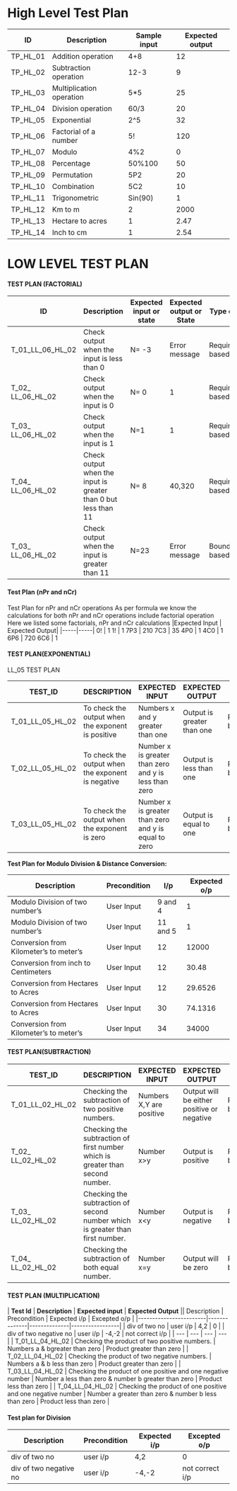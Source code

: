 # High Level Test Plan
| ID | Description | Sample input | Expected output |
| --- | --- | --- | --- |
| TP\_HL\_01 | Addition operation | 4+8 | 12 |
| TP\_HL\_02 | Subtraction operation | 12-3 | 9 |
| TP\_HL\_03 | Multiplication operation | 5\*5 | 25 |
| TP\_HL\_04 | Division operation | 60/3 | 20 |
| TP\_HL\_05 | Exponential | 2^5 | 32 |
| TP\_HL\_06 | Factorial of a number | 5! | 120 |
| TP\_HL\_07 | Modulo | 4%2 | 0 |
| TP\_HL\_08 | Percentage | 50%100 | 50 |
| TP\_HL\_09 | Permutation | 5P2 | 20 |
| TP\_HL\_10 | Combination | 5C2 | 10 |
| TP\_HL\_11 | Trigonometric | Sin(90) | 1 |
| TP\_HL\_12 | Km to m | 2 | 2000 |
| TP\_HL\_13 | Hectare to acres | 1 | 2.47 |
| TP\_HL\_14 | Inch to cm | 1 | 2.54 |
# LOW LEVEL TEST PLAN
#### TEST PLAN (FACTORIAL)
| ID |Description | Expected input or state | Expected output or State |Type of test|
| ------ | ------ | ------ | ------ |------|
|T_01_LL_06_HL_02 |Check output when the input is less than 0 |N= -3 |Error message | Requirement based test|
|T_02_ LL_06_HL_02 |Check output when the input is 0| N= 0 |1 |Requirement based test|
|T_03_ LL_06_HL_02 |Check output when  the input is 1 |N=1 |1 |Requirement based test|
|T_04_ LL_06_HL_02 |Check output when the input is greater than 0 but less than 11| N= 8 |40,320|Requirement based test|
|T_03_ LL_06_HL_02 |Check output when  the input is greater than 11 |N=23 |Error message |Boundary based test|

#### Test Plan (nPr and nCr)
Test Plan for nPr and nCr operations As per formula we know the calculations for both nPr and nCr operations include factorial operation Here we listed some factorials, nPr and nCr calculations
|Expected Input  | Expected Output|
|-----|-----|
   0!          |      1
   1!          |      1
  7P3          |     210
  7C3          |     35
  4P0          |      1
  4C0          |      1
  6P6          |     720
  6C6          |      1
  
  
  
#### TEST PLAN(EXPONENTIAL)  
  LL_05 TEST PLAN 

| TEST\_ID | DESCRIPTION | EXPECTED INPUT | EXPECTED OUTPUT | TYPE OF TEST |
| --- | --- | --- | --- | --- |
| T\_01\_LL\_05\_HL\_02 | To check the output when the exponent is positive | Numbers x and y greater than one | Output is greater than one |Requirement based test |
| T\_02\_LL\_05\_HL\_02 | To check the output when the exponent is negative | Number x is greater than zero and y is less than zero | Output is less than one | Requirement based test |
| T\_03\_LL\_05\_HL\_02 | To check the output when the exponent is zero | Number x is greater than zero and y is equal to zero | Output is equal to one | Requirement based test |


**Test Plan for Modulo Division & Distance Conversion:**

| Description                            | Precondition |  I/p    | Expected o/p  |
|----------------------------------------|--------------|---------|---------------|
| Modulo Division of two number’s        | User Input   | 9 and 4 | 1             |
| Modulo Division of two number’s        | User Input   | 11 and 5 | 1            |
| Conversion from Kilometer’s to meter’s | User Input   | 12      | 12000         |
| Conversion from inch to Centimeters    | User Input   | 12      | 30.48         |
| Conversion from Hectares to Acres      | User Input   | 12      | 29.6526       |
| Conversion from Hectares to Acres      | User Input   | 30      | 74.1316       |
| Conversion from Kilometer’s to meter’s | User Input   | 34      | 34000         |




#### TEST PLAN(SUBTRACTION)

| TEST\_ID | DESCRIPTION | EXPECTED INPUT | EXPECTED OUTPUT | TYPE OF TEST |
| ------ | ------ | ------ | ------ |------|
|T_01_LL_02_HL_02 |Checking the subtraction of two positive numbers. |Numbers X,Y are positive|Output will be either positive or negative|Requirement based test |
|T_02_ LL_02_HL_02 |Checking the subtraction of first number which is greater than second number. |Number x>y| Output is positive| Requirement based test |
|T_03_ LL_02_HL_02 |Checking the subtraction of second number which is greater than first number. | Number x<y|Output is negative| Requirement based test |
|T_04_ LL_02_HL_02 |Checking the subtraction of both equal number.| Number x=y|Output will be zero| Requirement based test |



#### TEST PLAN (MULTIPLICATION)

| **Test Id** | **Description** | **Expected input** | **Expected Output** || Description            | Precondition | Expected i/p | Excepted o/p    |
|------------------------|--------------|--------------|-----------------|
| div of two no          | user i/p     | 4,2          | 0               |
| div of two negative no | user i/p     | -4,-2        | not correct i/p |
| --- | --- | --- | --- |
| T\_01\_LL\_04\_HL\_02 | Checking the product of two positive numbers. | Numbers a &amp; bgreater than zero | Product greater than zero |
| T\_02\_LL\_04\_HL\_02 | Checking the product of two negative numbers. | Numbers a &amp; b less than zero | Product greater than zero |
| T\_03\_LL\_04\_HL\_02 | Checking the product of one positive and one negative number | Number a less than zero &amp; number b greater than zero | Product less than zero |
| T\_04\_LL\_04\_HL\_02 | Checking the product of one positive and one negative number | Number a greater than zero &amp; number b less than zero | Product less than zero |
#### Test plan for Division
| Description            | Precondition | Expected i/p | Excepted o/p    |
|------------------------|--------------|--------------|-----------------|
| div of two no          | user i/p     | 4,2          | 0               |
| div of two negative no | user i/p     | -4,-2        | not correct i/p |
